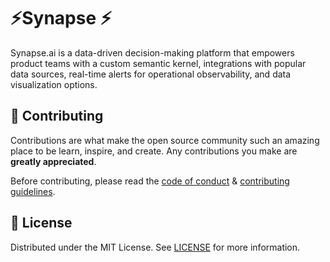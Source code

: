# ⚡Synapse ⚡

Synapse.ai is a data-driven decision-making platform that empowers product teams with a custom semantic kernel, integrations with popular data sources, real-time alerts for operational observability, and data visualization options.

## 🍰 Contributing    
Contributions are what make the open source community such an amazing place to be learn, inspire, and create. Any contributions you make are **greatly appreciated**.

Before contributing, please read the [code of conduct](CODE_OF_CONDUCT.md) & [contributing guidelines](CONTRIBUTING.md).
        
## 🤖 License
Distributed under the MIT License. See [LICENSE](LICENSE) for more information.